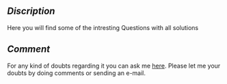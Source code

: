 ## _Discription_


Here you will find some of the intresting Questions with all solutions

## _Comment_


For any kind of doubts regarding it you can ask me [here](https://github.com/RakeshY008/2k19-With-Python-/blob/master/Doubt%20Session/Your%20Doubts.md).
Please let me your doubts by doing comments or sending an e-mail.



